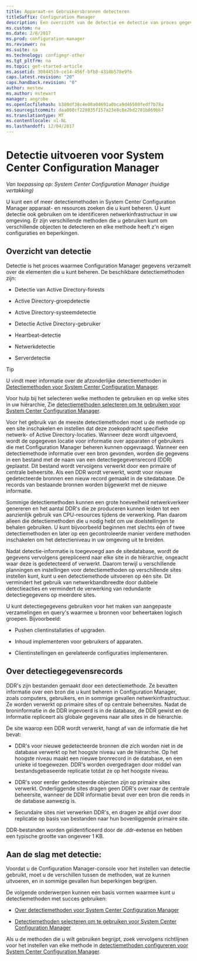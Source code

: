 ```yaml
---
title: Apparaat-en Gebruikersbronnen detecteren
titleSuffix: Configuration Manager
description: Een overzicht van de detectie en detectie van proces gegevensrecords lezen.
ms.custom: na
ms.date: 2/8/2017
ms.prod: configuration-manager
ms.reviewer: na
ms.suite: na
ms.technology: configmgr-other
ms.tgt_pltfrm: na
ms.topic: get-started-article
ms.assetid: 30844519-ce14-456f-bfb8-4318b578e9f6
caps.latest.revision: "20"
caps.handback.revision: "0"
author: mestew
ms.author: mstewart
manager: angrobe
ms.openlocfilehash: b380df38c4e08a04691a0bca9d46580fedf7b78a
ms.sourcegitcommit: daa080cf220835f157a23e8c8e2bd2781b869bb7
ms.translationtype: MT
ms.contentlocale: nl-NL
ms.lasthandoff: 12/04/2017
---
```

# <a name="run-discovery-for-system-center-configuration-manager"></a>Detectie uitvoeren voor System Center Configuration Manager

*Van toepassing op: System Center Configuration Manager (huidige vertakking)*

U kunt een of meer detectiemethoden in System Center Configuration Manager apparaat- en resources zoeken die u kunt beheren. U kunt detectie ook gebruiken om te identificeren netwerkinfrastructuur in uw omgeving. Er zijn verschillende methoden die u gebruiken kunt om verschillende objecten te detecteren en elke methode heeft z'n eigen configuraties en beperkingen.  

## <a name="overview-of-discovery"></a>Overzicht van detectie  
 Detectie is het proces waarmee Configuration Manager gegevens verzamelt over de elementen die u kunt beheren. De beschikbare detectiemethoden zijn:  

-   Detectie van Active Directory-forests  

-   Active Directory-groepdetectie  

-   Active Directory-systeemdetectie  

-   Detectie Active Directory-gebruiker  

-   Heartbeat-detectie  

-   Netwerkdetectie  

-   Serverdetectie  

> [!TIP]  
>  U vindt meer informatie over de afzonderlijke detectiemethoden in [Detectiemethoden voor System Center Configuration Manager](../../../../core/servers/deploy/configure/about-discovery-methods.md).  
>   
>  Voor hulp bij het selecteren welke methoden te gebruiken en op welke sites in uw hiërarchie, Zie [detectiemethoden selecteren om te gebruiken voor System Center Configuration Manager](../../../../core/servers/deploy/configure/select-discovery-methods-to-use.md).  

 Voor het gebruik van de meeste detectiemethoden moet u de methode op een site inschakelen en instellen dat deze zoekopdracht specifieke netwerk- of Active Directory-locaties. Wanneer deze wordt uitgevoerd, wordt de opgegeven locatie voor informatie over apparaten of gebruikers die met Configuration Manager beheren kunnen opgevraagd. Wanneer een detectiemethode informatie over een bron gevonden, worden die gegevens in een bestand met de naam van een detectiegegevensrecord (DDR) geplaatst. Dit bestand wordt vervolgens verwerkt door een primaire of centrale beheersite. Als een DDR wordt verwerkt, wordt voor nieuwe gedetecteerde bronnen een nieuw record gemaakt in de sitedatabase. De records van bestaande bronnen worden bijgewerkt met de nieuwe informatie.  

 Sommige detectiemethoden kunnen een grote hoeveelheid netwerkverkeer genereren en het aantal DDR's die ze produceren kunnen leiden tot een aanzienlijk gebruik van CPU-resources tijdens de verwerking. Plan daarom alleen die detectiemethoden die u nodig hebt om uw doelstellingen te behalen gebruiken. U kunt bijvoorbeeld beginnen met slechts één of twee detectiemethoden en later op een gecontroleerde manier verdere methoden inschakelen om het detectieniveau in uw omgeving uit te breiden.  

 Nadat detectie-informatie is toegevoegd aan de sitedatabase, wordt de gegevens vervolgens gerepliceerd naar elke site in de hiërarchie, ongeacht waar deze is gedetecteerd of verwerkt. Daarom terwijl u verschillende planningen en instellingen voor detectiemethoden op verschillende sites instellen kunt, kunt u een detectiemethode uitvoeren op één site. Dit vermindert het gebruik van netwerkbandbreedte door dubbele detectieacties en vermindert de verwerking van redundante detectiegegevens op meerdere sites.  

 U kunt detectiegegevens gebruiken voor het maken van aangepaste verzamelingen en query's waarmee u bronnen voor beheertaken logisch groepen. Bijvoorbeeld:  

-   Pushen clientinstallaties of upgraden.  

-   Inhoud implementeren voor gebruikers of apparaten.  

-   Clientinstellingen en gerelateerde configuraties implementeren.

##  <a name="BKMK_DDRs"></a>Over detectiegegevensrecords  
 DDR's zijn bestanden gemaakt door een detectiemethode. Ze bevatten informatie over een bron die u kunt beheren in Configuration Manager, zoals computers, gebruikers, en in sommige gevallen netwerkinfrastructuur. Ze worden verwerkt op primaire sites of op centrale beheersites. Nadat de broninformatie in de DDR ingevoerd is in de database, de DDR gewist en de informatie repliceert als globale gegevens naar alle sites in de hiërarchie.  

 De site waarop een DDR wordt verwerkt, hangt af van de informatie die het bevat:  

-   DDR's voor nieuwe gedetecteerde bronnen die zich worden niet in de database verwerkt op het hoogste niveau van de hiërarchie. Op het hoogste niveau maakt een nieuwe bronrecord in de database, en een unieke id toegewezen. DDR's worden overgedragen door middel van bestandsgebaseerde replicatie totdat ze op het hoogste niveau.  

-   DDR's voor eerder gedetecteerde objecten zijn op primaire sites verwerkt. Onderliggende sites dragen geen DDR's over naar de centrale beheersite, wanneer de DDR informatie bevat over een bron die reeds in de database aanwezig is.  

-   Secundaire sites niet verwerken DDR's, en dragen ze altijd over door replicatie op basis van bestanden naar hun bovenliggende primaire site.  

DDR-bestanden worden geïdentificeerd door de .ddr-extense en hebben een typische grootte van ongeveer 1 KB.  

## <a name="get-started-with-discovery"></a>Aan de slag met detectie:  
 Voordat u de Configuration Manager-console voor het instellen van detectie gebruikt, moet u de verschillen tussen de methoden, wat ze kunnen uitvoeren, en in sommige gevallen hun beperkingen begrijpen.  

De volgende onderwerpen kunnen een basis vormen waarmee kunt u detectiemethoden met succes gebruiken:  

-   [Over detectiemethoden voor System Center Configuration Manager](../../../../core/servers/deploy/configure/about-discovery-methods.md)  

-   [Detectiemethoden selecteren om te gebruiken voor System Center Configuration Manager](../../../../core/servers/deploy/configure/select-discovery-methods-to-use.md)  

Als u de methoden die u wilt gebruiken begrijpt, zoek vervolgens richtlijnen voor het instellen van elke methode in [detectiemethoden configureren voor System Center Configuration Manager](../../../../core/servers/deploy/configure/configure-discovery-methods.md).  
